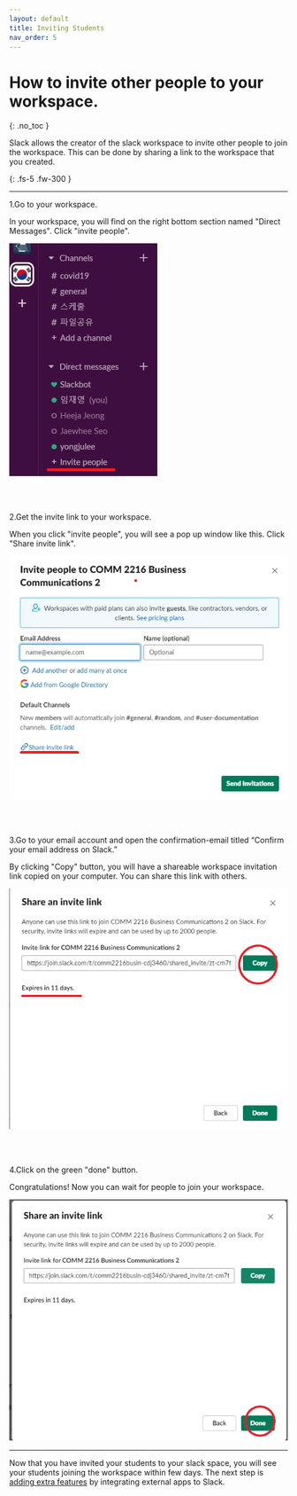 ```yaml
---
layout: default
title: Inviting Students
nav_order: 5
---
```


# How to invite other people to your workspace.
{: .no_toc }

Slack allows the creator of the slack workspace to invite other people to join the workspace.
This can be done by sharing a link to the workspace that you created.

{: .fs-5 .fw-300 }



* * *

1.Go to your workspace.  

  In your workspace, you will find on the right bottom section named "Direct Messages". Click "invite people".

![enter your email](https://github.com/Jamesreinhardt222/comm-documentation-assignment/blob/gh-pages/assets/images/inv1.png?raw=true)


<br />
<br />

2.Get the invite link to your workspace.

  When you click "invite people", you will see a pop up window like this. Click "Share invite link".

![enter your email](https://github.com/Jamesreinhardt222/comm-documentation-assignment/blob/gh-pages/assets/images/inv2.png?raw=true)

<br />
<br />


3.Go to your email account and open the confirmation-email titled “Confirm your email address on Slack.”

  By clicking "Copy" button, you will have a shareable workspace invitation link copied on your computer. 
  You can share this link with others.

![enter your email](https://github.com/Jamesreinhardt222/comm-documentation-assignment/blob/gh-pages/assets/images/inv3.png?raw=true)

<br />
<br />

4.Click on the green "done" button.

Congratulations! Now you can wait for people to join your workspace.

![enter your email](https://github.com/Jamesreinhardt222/comm-documentation-assignment/blob/gh-pages/assets/images/inv4.png?raw=true)


* * *

Now that you have invited your students to your slack space, you will see your students joining the workspace within few days.
The next step is [adding extra features](https://jamesreinhardt222.github.io/comm-documentation-assignment/docs/App_integration/) by integrating external apps to Slack.  


